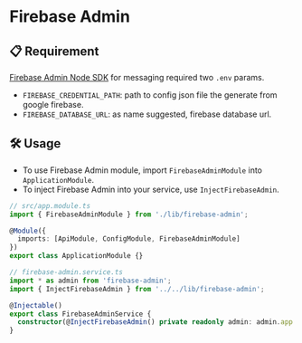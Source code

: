 # Firebase Admin

## 📋 Requirement

[Firebase Admin Node SDK](https://github.com/firebase/firebase-admin-node) for messaging required two `.env` params.

- `FIREBASE_CREDENTIAL_PATH`: path to config json file the generate from google firebase.
- `FIREBASE_DATABASE_URL`: as name suggested, firebase database url.

## 🛠 Usage

- To use Firebase Admin module, import `FirebaseAdminModule` into `ApplicationModule`.
- To inject Firebase Admin into your service, use `InjectFirebaseAdmin`.

```ts
// src/app.module.ts
import { FirebaseAdminModule } from './lib/firebase-admin';

@Module({
  imports: [ApiModule, ConfigModule, FirebaseAdminModule]
})
export class ApplicationModule {}

// firebase-admin.service.ts
import * as admin from 'firebase-admin';
import { InjectFirebaseAdmin } from '../../lib/firebase-admin';

@Injectable()
export class FirebaseAdminService {
  constructor(@InjectFirebaseAdmin() private readonly admin: admin.app.App) {}
}
```
